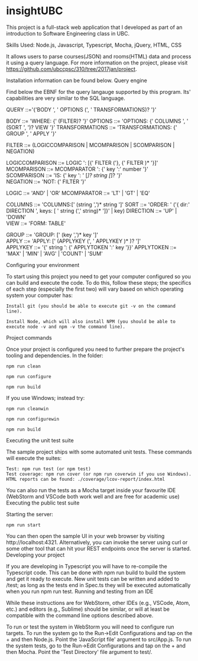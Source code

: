# insightUBC
This project is a full-stack web application that I developed as part of an introduction to Software Engineering class in UBC. 

Skills Used: Node.js, Javascript, Typescript, Mocha, jQuery, HTML, CSS

It allows users to parse courses(JSON) and rooms(HTML) data and process it using a query language. For more information on the project, please visit https://github.com/ubccpsc/310/tree/2017jan/project.

Installation information can be found below.
Query engine

Find below the EBNF for the query langauge supported by this program. Its' capabilities are very similar to the SQL language.

QUERY ::='{'BODY ', ' OPTIONS  (', ' TRANSFORMATIONS)? '}'

BODY ::= 'WHERE: {' (FILTER)? '}'
OPTIONS ::= 'OPTIONS: {' COLUMNS ', ' (SORT ', ')? VIEW '}'
TRANSFORMATIONS ::= 'TRANSFORMATIONS: {' GROUP ', ' APPLY '}'

FILTER ::= (LOGICCOMPARISON | MCOMPARISON | SCOMPARISON | NEGATION)

LOGICCOMPARISON ::= LOGIC ': [{' FILTER ('}, {' FILTER )* '}]'  
MCOMPARISON ::= MCOMPARATOR ': {' key ':' number '}'  
SCOMPARISON ::= 'IS: {' key ': ' [*]? string [*]? '}'  
NEGATION ::= 'NOT: {' FILTER '}'

LOGIC ::= 'AND' | 'OR' 
MCOMPARATOR ::= 'LT' | 'GT' | 'EQ' 

COLUMNS ::= 'COLUMNS:[' (string ',')* string ']' 
SORT ::= 'ORDER: ' ('{ dir:'  DIRECTION ', keys: [ ' string (',' string)* ']}' | key) 
DIRECTION ::= 'UP' | 'DOWN'  
VIEW ::= 'FORM: TABLE'  

GROUP ::= 'GROUP: [' (key ',')* key ']'                                                          
APPLY ::= 'APPLY: [' (APPLYKEY (', ' APPLYKEY )* )? ']'  
APPLYKEY ::= '{' string ': {' APPLYTOKEN ':' key '}}'
APPLYTOKEN ::= 'MAX' | 'MIN' | 'AVG' | 'COUNT' | 'SUM'                           


Configuring your environment

To start using this project you need to get your computer configured so you can build and execute the code. To do this, follow these steps; the specifics of each step (especially the first two) will vary based on which operating system your computer has:

    Install git (you should be able to execute git -v on the command line).

    Install Node, which will also install NPM (you should be able to execute node -v and npm -v the command line).

Project commands

Once your project is configured you need to further prepare the project's tooling and dependencies. In the  folder:

    npm run clean

    npm run configure

    npm run build

If you use Windows; instead try:

    npm run cleanwin

    npm run configurewin

    npm run build

Executing the unit test suite

The sample project ships with some automated unit tests. These commands will execute the suites:

    Test: npm run test (or npm test)
    Test coverage: npm run cover (or npm run coverwin if you use Windows). HTML reports can be found: ./coverage/lcov-report/index.html

You can also run the tests as a Mocha target inside your favourite IDE (WebStorm and VSCode both work well and are free for academic use)
Executing the public test suite


Starting the server:

    npm run start

You can then open the sample UI in your web browser by visiting http://localhost:4321. Alternatively, you can invoke the server using curl or some other tool that can hit your REST endpoints once the server is started.
Developing your project

If you are developing in Typescript you will have to re-compile the Typescript code. This can be done with npm run build to build the system and get it ready to execute. New unit tests can be written and added to /test; as long as the tests end in Spec.ts they will be executed automatically when you run npm run test.
Running and testing from an IDE

While these instructions are for WebStorm, other IDEs (e.g., VSCode, Atom, etc.) and editors (e.g., Sublime) should be similar, or will at least be compatible with the command line options described above.

To run or test the system in WebStorm you will need to configure run targets. To run the system go to the Run->Edit Configurations and tap on the + and then Node.js. Point the 'JavaScript file' argument to src/App.js. To run the system tests, go to the Run->Edit Configurations and tap on the + and then Mocha. Point the 'Test Directory' file argument to test/.
